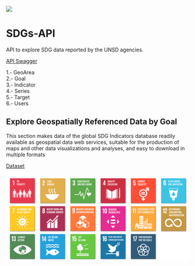 <img src="https://ago-item-storage.s3.us-east-1.amazonaws.com/0da7e274ca5c4bf2b54629603cb99a99/Banner-graphic.png?X-Amz-Security-Token=IQoJb3JpZ2luX2VjEDgaCXVzLWVhc3QtMSJHMEUCID0iUMlBjLk4lnAsL2VkCuPEKSVWXJ2sUaJJP1%2FOkLTqAiEAjjwO0pq29xpI1VJWCTN3FfJHO48HiMLOMrC3rUj%2FLf0qvQMI8P%2F%2F%2F%2F%2F%2F%2F%2F%2F%2FARAAGgw2MDQ3NTgxMDI2NjUiDFTc4AmDpGq%2BfInFQyqRAzso6R46HarLN%2B6yyKJFMRzjUGDWV6gnhwjUu6wfND0XgPasshJ2LVmRffhpi8XAQGr%2Bq%2BaygKEIZ7gvSEJLPZbigzD2jfe7sk0Uwxa%2FDXL%2BI9W13TXNBSCt6WIpGqsPzA0tykQ7Jzikk7p3%2BCHvq40bu3lLWCX2Fm4G6Wy2V%2BWZl2Q%2FZNSRdkVTwfveP%2FRi55haf56jWI6T4n2%2FSLcfBOlUye7CRJRE0Qn2hmiETMnL53tb999Qp9d7jIe%2BeoY6vVpbeeurUS%2BsXzgU%2BLkCtgWuxcX2uGvqUoAYb9D2qEANQrFwv2fsUi%2FTm0YKuefISHIX8f58D4W%2BV%2Fkq02XNsfjpkH3Sf3HtqylYV0NxwUAAMElM2U%2FPyzsjpfQ2K7tSVGh5MJdMH6aWtUCxMDxClNN0rYiukoiKyk5%2FFkTdRJa9J11ydlXp8Tuzgq0Va%2F3VQzM3ZV3n%2B%2BbGfzdeR4JEvmQQKprZDuHwrRdyN%2FsK6a1GPRyBh57XuWNRiN5RtpEGUjoXiSgkYY6BVVsOg74CLiS8MNOAgfkFOusBFSnlg1V78XEtqKAeGpWTCUTwReU8zxZBZi8EHmq9lI9iVbUVjSNbiZIuRu6CKWTVZWAcZmQHZAaZaxWQQFRWQ9fG1quSKryaTJfggpMSOb7aX8UwOsHEZ9FpyWO%2FDHcAICSV%2Bm28fN7y%2B91WbA3qFeDFzV70Luz7HB6JIgL9b1cCrJzxKRiaBH7Yo0Pjj%2BuHX0UdMzWUVXqeGXxTFIbhUujJRh1LQ5yQqfqhQyIJNv9IDsHkf9nq5JIqBcDrvcWfzbxRaRz7RDK6DfO0kc%2FJaHzQdqvc2aghEBMiLCv1FogbvIWXUCP1bhfCAQ%3D%3D&X-Amz-Algorithm=AWS4-HMAC-SHA256&X-Amz-Date=20200728T161338Z&X-Amz-SignedHeaders=host&X-Amz-Expires=300&X-Amz-Credential=ASIAYZTTEKKEYRTLMFBT%2F20200728%2Fus-east-1%2Fs3%2Faws4_request&X-Amz-Signature=74d56f542aa03cc31cf2b4bbb3fbc0804ae4ad67374a68ac044ef252d1a8c00e">

# SDGs-API
API to explore SDG data reported by the UNSD agencies. </br>

<a href="https://unstats.un.org/SDGAPI/swagger/">API Swagger</a>

1.- GeoArea <br>
2.- Goal <br>
3.- Indicator<br>
4.- Series <br>
5.- Target <br>
6.- Users <br>

<section style="background-color:transparent;" id="ember84" class="layout-section ember-view"><div class="container  ">
    <div id="ember86" class="bs-row row ember-view">  <div id="ember88" class="col-sm-12 ember-view">  <div id="ember89" class="markdown-card ember-view">  

<div class="container-fluid" id="catalog">
<h1 class="sdg-section-title">Explore Geospatially Referenced Data by Goal</h1>
<p class="sdg-section-sub-text text-center">This section makes data of the global SDG Indicators database readily available as geospatial data web services, suitable for the production of maps and other data visualizations and analyses, and easy to download in multiple formats 
</p>
</div>
<a href="http://www.sdg.org/search?collection=Dataset">Dataset</a> <br><br>
<img src="https://github.com/Praexor/SDGs-API/blob/master/sdgs.png">
